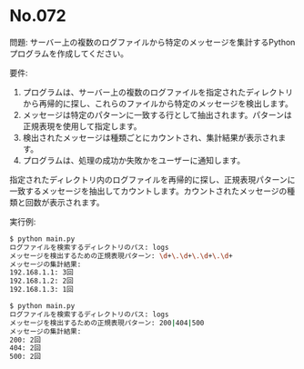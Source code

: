 # No.072

問題: サーバー上の複数のログファイルから特定のメッセージを集計するPythonプログラムを作成してください。

要件:

1. プログラムは、サーバー上の複数のログファイルを指定されたディレクトリから再帰的に探し、これらのファイルから特定のメッセージを検出します。
1. メッセージは特定のパターンに一致する行として抽出されます。パターンは正規表現を使用して指定します。
1. 検出されたメッセージは種類ごとにカウントされ、集計結果が表示されます。
1. プログラムは、処理の成功か失敗かをユーザーに通知します。

指定されたディレクトリ内のログファイルを再帰的に探し、正規表現パターンに一致するメッセージを抽出してカウントします。カウントされたメッセージの種類と回数が表示されます。

実行例:

```bash
$ python main.py
ログファイルを検索するディレクトリのパス: logs
メッセージを検出するための正規表現パターン: \d+\.\d+\.\d+\.\d+
メッセージの集計結果:
192.168.1.1: 3回
192.168.1.2: 2回
192.168.1.3: 1回
```

```bash
$ python main.py
ログファイルを検索するディレクトリのパス: logs
メッセージを検出するための正規表現パターン: 200|404|500
メッセージの集計結果:
200: 2回
404: 2回
500: 2回
```
